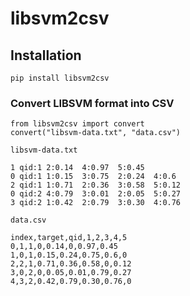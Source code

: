 # libsvm2csv

## Installation

`pip install libsvm2csv`

### Convert LIBSVM format into CSV


```
from libsvm2csv import convert
convert("libsvm-data.txt", "data.csv")
```

`libsvm-data.txt`

```
1 qid:1 2:0.14  4:0.97  5:0.45
0 qid:1 1:0.15  3:0.75  2:0.24  4:0.6
2 qid:1 1:0.71  2:0.36  3:0.58  5:0.12
0 qid:2 4:0.79  3:0.01  2:0.05  5:0.27
3 qid:2 1:0.42  2:0.79  3:0.30  4:0.76
```

`data.csv`

```
index,target,qid,1,2,3,4,5
0,1,1,0,0.14,0,0.97,0.45
1,0,1,0.15,0.24,0.75,0.6,0
2,2,1,0.71,0.36,0.58,0,0.12
3,0,2,0,0.05,0.01,0.79,0.27
4,3,2,0.42,0.79,0.30,0.76,0
```